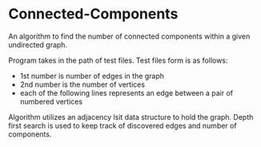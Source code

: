 # Connected-Components
An algorithm to find the number of connected components within a given undirected graph.

Program takes in the path of test files. Test files form is as follows:
  - 1st number is number of edges in the graph
  - 2nd number is the number of vertices
  - each of the following lines represents an edge between a pair of numbered vertices

Algorithm utilizes an adjacency lsit data structure to hold the graph. Depth first search is used to keep track of discovered edges and number of components. 

